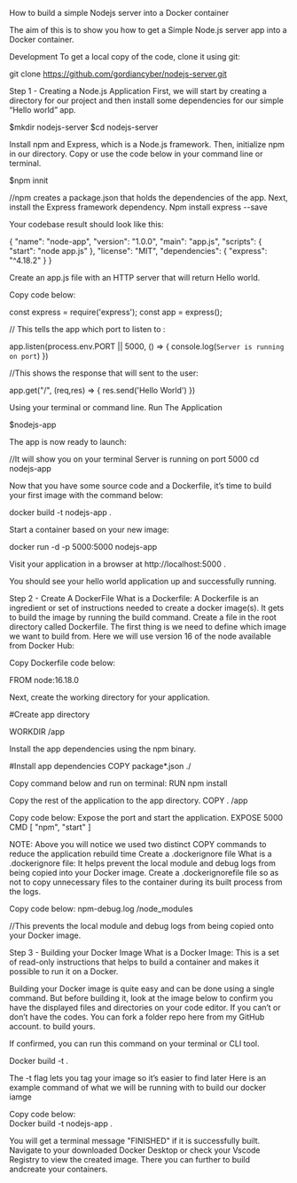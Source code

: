 How to build a simple Nodejs server into a Docker container 

The aim of this is to show you how to get a Simple Node.js server app into a Docker container.

Development
To get a local copy of the code, clone it using git:

git clone https://github.com/gordiancyber/nodejs-server.git

Step 1 - Creating a Node.js Application
First, we will start by creating a directory for our project and then install some dependencies for our simple “Hello world” app.

$mkdir nodejs-server
$cd nodejs-server


Install npm and Express, which is a Node.js framework. 
Then, initialize npm in our directory. Copy or use the code below in your command line or terminal. 

$npm innit

//npm creates a package.json that holds the dependencies of the app. Next, install the Express framework dependency.
Npm install express --save

Your codebase result should look like this:

{
  "name": "node-app",
  "version": "1.0.0",
  "main": "app.js",
  "scripts": {
    "start": "node app.js"
  },
  "license": "MIT",
  "dependencies":
  {
    "express": "^4.18.2"
  }
}
 

Create an app.js file with an HTTP server that will return Hello world. 

Copy code below: 

const express = require('express');
const app = express();
 
// This tells the app which port to listen to :


app.listen(process.env.PORT || 5000, () => {
    console.log(`Server is running on port`)
})
 
//This shows the response that will sent to the user:


app.get("/", (req,res) => {
    res.send('Hello World')
})
 
 


Using your terminal or command line.
Run The Application

$nodejs-app

The app is now ready to launch: 


//It will show you on your terminal Server is running on port 5000
cd nodejs-app

Now that you have some source code and a Dockerfile, it’s time to build your first image with the command below:

docker build -t nodejs-app .

Start a container based on your new image:

docker run -d -p 5000:5000 nodejs-app

Visit your application in a browser at http://localhost:5000 . 

You should see your hello world application up and successfully running.

Step 2 - Create A DockerFile
What is a Dockerfile: A Dockerfile is an ingredient or set of instructions needed to create a docker image(s). It gets to build the image by running the build command.
Create a file in the root directory called Dockerfile.
The first thing is we need to define which image we want to build from. Here we will use version 16 of the node available from Docker Hub:

Copy Dockerfile code below:

FROM node:16.18.0

Next, create the working directory for your application.

#Create app directory
 
WORKDIR /app

Install the app dependencies using the npm binary.

#Install app dependencies
COPY package*.json  ./
 


Copy command below and run on terminal:
RUN npm install


Copy the rest of the application to the app directory.
COPY . /app

Copy code below:
Expose the port and start the application.
EXPOSE 5000
CMD [ "npm", "start" ]


NOTE: Above you will notice we used two distinct COPY commands to reduce the application rebuild time
Create a .dockerignore file
What is a .dockerignore file:  It helps prevent the local module and debug logs from being copied into your Docker image. 
Create a .dockerignorefile file so as not to copy unnecessary files to the container during its built process from the logs. 
 
Copy code below: 
npm-debug.log
/node_modules

//This prevents the local module and debug logs from being copied onto your Docker image.


Step 3 - Building your Docker Image
What is a Docker Image: 
This is a set of read-only instructions that helps to build a container and makes it possible to run it on a Docker. 

Building your Docker image is quite easy and can be done using a single command.
But before building it, look at the image below to confirm you have the displayed files and directories on your code editor. If you can’t or don’t have the codes. 
You can fork a folder repo here from my GitHub account.  to build yours.


If confirmed, you can run this command on your terminal or CLI tool. 

Docker build -t <docker-image-name> <filepath> .
  
The -t flag lets you tag your image so it’s easier to find later
Here is an example command of what we will be running with to build our docker iamge

Copy code below:  
Docker build -t nodejs-app .
  
You will get a terminal message "FINISHED" if it is successfully built. 
Navigate to your downloaded Docker Desktop or check your Vscode Registry to view the created image. 
There you can further to build andcreate your containers.
